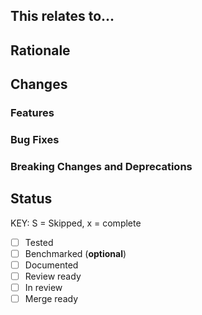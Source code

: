 ## This relates to...

<!-- List the issues this resolves or relates to here (if applicable) -->

## Rationale

<!-- Briefly explain the purpose of this pull request, if not already
justifiable with the above section. If it is, you may omit this section. -->

## Changes

<!-- Write a summary or list of changes here -->

### Features

<!-- List the new features here (if applicable), or write N/A if not -->

### Bug Fixes

<!-- List the fixed bugs here (if applicable), or write N/A if not -->

### Breaking Changes and Deprecations

<!-- List the breaking changes (changes that modify the existing API) and
deprecations (removed features) here -->

## Status

KEY: S = Skipped, x = complete

- [ ] Tested
- [ ] Benchmarked (**optional**)
- [ ] Documented
- [ ] Review ready
- [ ] In review
- [ ] Merge ready
